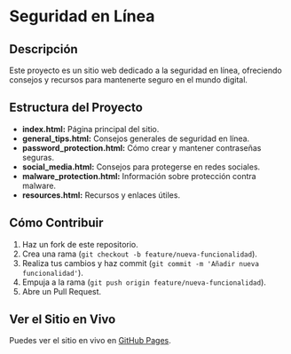 # Seguridad en Línea

## Descripción
Este proyecto es un sitio web dedicado a la seguridad en línea, ofreciendo consejos y recursos para mantenerte seguro en el mundo digital.

## Estructura del Proyecto
- **index.html:** Página principal del sitio.
- **general_tips.html:** Consejos generales de seguridad en línea.
- **password_protection.html:** Cómo crear y mantener contraseñas seguras.
- **social_media.html:** Consejos para protegerse en redes sociales.
- **malware_protection.html:** Información sobre protección contra malware.
- **resources.html:** Recursos y enlaces útiles.

## Cómo Contribuir
1. Haz un fork de este repositorio.
2. Crea una rama (`git checkout -b feature/nueva-funcionalidad`).
3. Realiza tus cambios y haz commit (`git commit -m 'Añadir nueva funcionalidad'`).
4. Empuja a la rama (`git push origin feature/nueva-funcionalidad`).
5. Abre un Pull Request.

## Ver el Sitio en Vivo
Puedes ver el sitio en vivo en [GitHub Pages](https://usuario.github.io/my-security-website).
